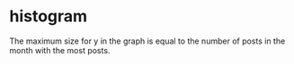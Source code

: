 # histogram

The maximum size for y in the graph is equal to the number of posts in the month with the most posts.
